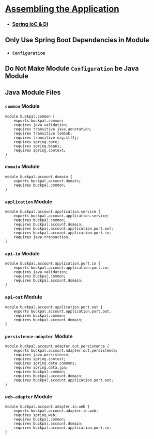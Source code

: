 # [Assembling the Application](https://github.com/archtop/hexagonal-archt-lab/blob/main/notes/11_Assembling_the_Application.md)

- ### [Spring IoC & DI](../doc/notes/Spring_DI_Java_Config.md)

## Only Use Spring Boot Dependencies in Module 
  - ### ``` Configuration ```


## Do Not Make Module ``` Configuration ``` be Java Module


## Java Module Files

### ``` common ``` Module
``` 
module buckpal.common {
    exports buckpal.common;
    requires java.validation;
    requires transitive java.annotation;
    requires transitive lombok;
    requires transitive org.slf4j;
    requires spring.core;
    requires spring.beans;
    requires spring.context;
}
```

### ``` domain ``` Module
``` 
module buckpal.account.domain {
    exports buckpal.account.domain;
    requires buckpal.common;
}
```

### ``` application ``` Module
``` 
module buckpal.account.application.service {
    exports buckpal.account.application.service;
    requires buckpal.common;
    requires buckpal.account.domain;
    requires buckpal.account.application.port.out;
    requires buckpal.account.application.port.in;
    requires java.transaction;
}
```

### ``` api-in ``` Module
``` 
module buckpal.account.application.port.in {
    exports buckpal.account.application.port.in;
    requires java.validation;
    requires buckpal.common;
    requires buckpal.account.domain;
}
```

### ``` api-out ``` Module
``` 
module buckpal.account.application.port.out {
    exports buckpal.account.application.port.out;
    requires buckpal.common;
    requires buckpal.account.domain;
}
```

### ``` persistence-adapter ``` Module
``` 
module buckpal.account.adapter.out.persistence {
    exports buckpal.account.adapter.out.persistence;
    requires java.persistence;
    requires spring.context;
    requires spring.data.commons;
    requires spring.data.jpa;
    requires buckpal.common;
    requires buckpal.account.domain;
    requires buckpal.account.application.port.out;
}
```

### ``` web-adapter ``` Module
``` 
module buckpal.account.adapter.in.web {
    exports buckpal.account.adapter.in.web;
    requires spring.web;
    requires buckpal.common;
    requires buckpal.account.domain;
    requires buckpal.account.application.port.in;
}
```

